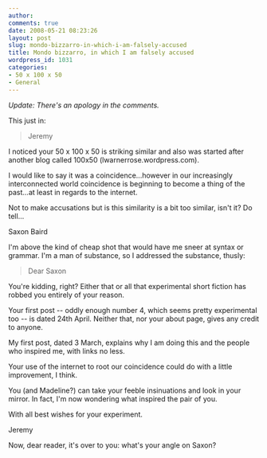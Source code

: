 ```yaml
---
author:
comments: true
date: 2008-05-21 08:23:26
layout: post
slug: mondo-bizzarro-in-which-i-am-falsely-accused
title: Mondo bizzarro, in which I am falsely accused
wordpress_id: 1031
categories:
- 50 x 100 x 50
- General
---
```


_Update: There's an apology in the comments._

This just in:

> Jeremy

I noticed your 50 x 100 x 50 is striking similar and also was started after another blog called 100x50 (lwarnerrose.wordpress.com).

I would like to say it was a coincidence...however in our increasingly interconnected world coincidence is beginning to become a thing of the past...at least in regards to the internet.

Not to make accusations but is this similarity is a bit too similar, isn't it? Do tell...

Saxon Baird

I'm above the kind of cheap shot that would have me sneer at syntax or grammar. I'm a man of substance, so I addressed the substance, thusly:

> Dear Saxon

You're kidding, right? Either that or all that experimental short fiction has robbed you entirely of your reason.

Your first post -- oddly enough number 4, which seems pretty experimental too -- is dated 24th April. Neither that, nor your about page, gives any credit to anyone.

My first post, dated 3 March, explains why I am doing this and the people who inspired me, with links no less.

Your use of the internet to root our coincidence could do with a little improvement, I think.

You (and Madeline?) can take your feeble insinuations and look in your mirror. In fact, I'm now wondering what inspired the pair of you.

With all best wishes for your experiment.

Jeremy

Now, dear reader, it's over to you: what's your angle on Saxon?

